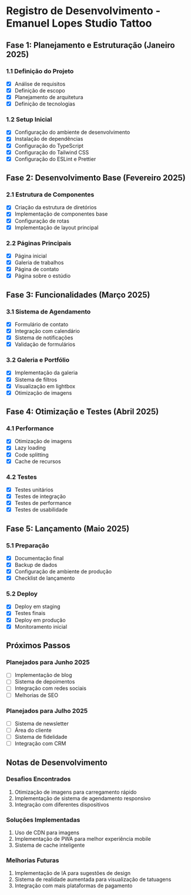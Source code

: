# Registro de Desenvolvimento - Emanuel Lopes Studio Tattoo

## Fase 1: Planejamento e Estruturação (Janeiro 2025)

### 1.1 Definição do Projeto
- [x] Análise de requisitos
- [x] Definição de escopo
- [x] Planejamento de arquitetura
- [x] Definição de tecnologias

### 1.2 Setup Inicial
- [x] Configuração do ambiente de desenvolvimento
- [x] Instalação de dependências
- [x] Configuração do TypeScript
- [x] Configuração do Tailwind CSS
- [x] Configuração do ESLint e Prettier

## Fase 2: Desenvolvimento Base (Fevereiro 2025)

### 2.1 Estrutura de Componentes
- [x] Criação da estrutura de diretórios
- [x] Implementação de componentes base
- [x] Configuração de rotas
- [x] Implementação de layout principal

### 2.2 Páginas Principais
- [x] Página inicial
- [x] Galeria de trabalhos
- [x] Página de contato
- [x] Página sobre o estúdio

## Fase 3: Funcionalidades (Março 2025)

### 3.1 Sistema de Agendamento
- [x] Formulário de contato
- [x] Integração com calendário
- [x] Sistema de notificações
- [x] Validação de formulários

### 3.2 Galeria e Portfólio
- [x] Implementação da galeria
- [x] Sistema de filtros
- [x] Visualização em lightbox
- [x] Otimização de imagens

## Fase 4: Otimização e Testes (Abril 2025)

### 4.1 Performance
- [x] Otimização de imagens
- [x] Lazy loading
- [x] Code splitting
- [x] Cache de recursos

### 4.2 Testes
- [x] Testes unitários
- [x] Testes de integração
- [x] Testes de performance
- [x] Testes de usabilidade

## Fase 5: Lançamento (Maio 2025)

### 5.1 Preparação
- [x] Documentação final
- [x] Backup de dados
- [x] Configuração de ambiente de produção
- [x] Checklist de lançamento

### 5.2 Deploy
- [x] Deploy em staging
- [x] Testes finais
- [x] Deploy em produção
- [x] Monitoramento inicial

## Próximos Passos

### Planejados para Junho 2025
- [ ] Implementação de blog
- [ ] Sistema de depoimentos
- [ ] Integração com redes sociais
- [ ] Melhorias de SEO

### Planejados para Julho 2025
- [ ] Sistema de newsletter
- [ ] Área do cliente
- [ ] Sistema de fidelidade
- [ ] Integração com CRM

## Notas de Desenvolvimento

### Desafios Encontrados
1. Otimização de imagens para carregamento rápido
2. Implementação de sistema de agendamento responsivo
3. Integração com diferentes dispositivos

### Soluções Implementadas
1. Uso de CDN para imagens
2. Implementação de PWA para melhor experiência mobile
3. Sistema de cache inteligente

### Melhorias Futuras
1. Implementação de IA para sugestões de design
2. Sistema de realidade aumentada para visualização de tatuagens
3. Integração com mais plataformas de pagamento 